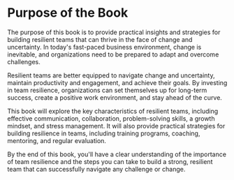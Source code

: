 Purpose of the Book
=================================

The purpose of this book is to provide practical insights and strategies for building resilient teams that can thrive in the face of change and uncertainty. In today's fast-paced business environment, change is inevitable, and organizations need to be prepared to adapt and overcome challenges.

Resilient teams are better equipped to navigate change and uncertainty, maintain productivity and engagement, and achieve their goals. By investing in team resilience, organizations can set themselves up for long-term success, create a positive work environment, and stay ahead of the curve.

This book will explore the key characteristics of resilient teams, including effective communication, collaboration, problem-solving skills, a growth mindset, and stress management. It will also provide practical strategies for building resilience in teams, including training programs, coaching, mentoring, and regular evaluation.

By the end of this book, you'll have a clear understanding of the importance of team resilience and the steps you can take to build a strong, resilient team that can successfully navigate any challenge or change.
